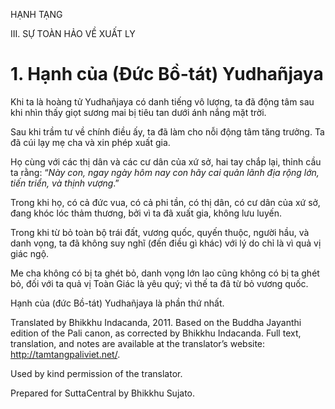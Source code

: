 HẠNH TẠNG

III. SỰ TOÀN HẢO VỀ XUẤT LY

# 1\. Hạnh của (Đức Bồ-tát) Yudhañjaya

Khi ta là hoàng tử Yudhañjaya có danh tiếng vô lượng, ta đã động tâm sau khi nhìn thấy giọt sương mai bị tiêu tan dưới ánh nắng mặt trời.

Sau khi trầm tư về chính điều ấy, ta đã làm cho nỗi động tâm tăng trưởng. Ta đã cúi lạy mẹ cha và xin phép xuất gia.

Họ cùng với các thị dân và các cư dân của xứ sở, hai tay chắp lại, thỉnh cầu ta rằng: “_Này con, ngay ngày hôm nay con hãy cai quản lãnh địa rộng lớn, tiến triển, và thịnh vượng_.”

Trong khi họ, có cả đức vua, có cả phi tần, có thị dân, có cư dân của xứ sở, đang khóc lóc thảm thương, bởi vì ta đã xuất gia, không lưu luyến.

Trong khi từ bỏ toàn bộ trái đất, vương quốc, quyến thuộc, người hầu, và danh vọng, ta đã không suy nghĩ (đến điều gì khác) với lý do chỉ là vì quả vị giác ngộ.

Me cha không có bị ta ghét bỏ, danh vọng lớn lao cũng không có bị ta ghét bỏ, đối với ta quả vị Toàn Giác là yêu quý; vì thế ta đã từ bỏ vương quốc.

Hạnh của (đức Bồ-tát) Yudhañjaya là phần thứ nhất.

Translated by Bhikkhu Indacanda, 2011. Based on the Buddha Jayanthi edition of the Pali canon, as corrected by Bhikkhu Indacanda. Full text, translation, and notes are available at the translator’s website: http://tamtangpaliviet.net/.

Used by kind permission of the translator.

Prepared for SuttaCentral by Bhikkhu Sujato.